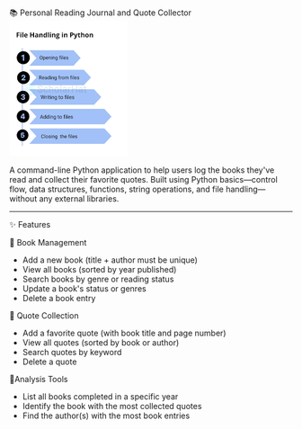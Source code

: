 📚 Personal Reading Journal and Quote Collector
![image alt](https://github.com/soniafirdous/Reading-Journal/blob/master/fileh.png?raw=true)



A command-line Python application to help users log the books they've read and collect their favorite quotes. 
Built using Python basics—control flow, data structures, functions, string operations, and file handling—without any external libraries.

---

✨ Features

 📖 Book Management
- Add a new book (title + author must be unique)
- View all books (sorted by year published)
- Search books by genre or reading status
- Update a book's status or genres
- Delete a book entry

 📝 Quote Collection
- Add a favorite quote (with book title and page number)
- View all quotes (sorted by book or author)
- Search quotes by keyword
- Delete a quote
  
 🔧Analysis Tools
- List all books completed in a specific year
- Identify the book with the most collected quotes
- Find the author(s) with the most book entries



